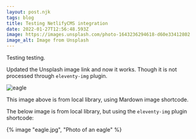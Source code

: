 ```yaml
---
layout: post.njk
tags: blog
title: Testing NetlifyCMS integration
date: 2022-01-27T12:56:48.593Z
image: https://images.unsplash.com/photo-1643236294618-d60e33412802
image_alt: Image from Unsplash
---
```

Testing testing.

Updated the Unsplash image link and now it works. Though it is not processed through `eleventy-img` plugin.

![eagle](/assets/img/eagle.jpg "Photo of an eagle")

This image above is from local library, using Mardown image shortcode.

The below image is from local library, but using the `eleventy-img` plugin shortcode:

{% image "eagle.jpg", "Photo of an eagle" %}